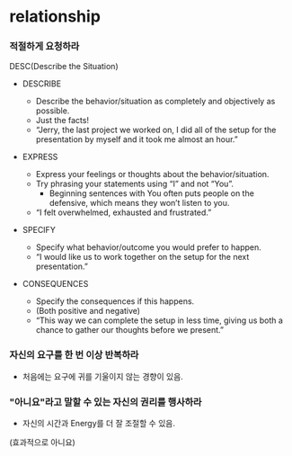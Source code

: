 # relationship

### 적절하게 요청하라

DESC(Describe the Situation)

- DESCRIBE
  - Describe the behavior/situation as completely and objectively as possible.
  - Just the facts!
  - “Jerry, the last project we worked on, I did all of the setup for the presentation by myself and it took me almost an hour.”

- EXPRESS
  - Express your feelings or thoughts about the behavior/situation.
  - Try phrasing your statements using “I” and not “You”.
    - Beginning sentences with You often puts people on the defensive, which means they won’t listen to you.
  - “I felt overwhelmed, exhausted and frustrated.”

- SPECIFY
  - Specify what behavior/outcome you would prefer to happen.
  - “I would like us to work together on the setup for the next presentation.”

- CONSEQUENCES
  - Specify the consequences if this happens.
  - (Both positive and negative)
  - “This way we can complete the setup in less time, giving us both a chance to gather our thoughts before we present.”

### 자신의 요구를 한 번 이상 반복하라

- 처음에는 요구에 귀를 기울이지 않는 경향이 있음.

### "아니요"라고 말할 수 있는 자신의 권리를 행사하라

- 자신의 시간과 Energy를 더 잘 조절할 수 있음.

(효과적으로 아니요)
